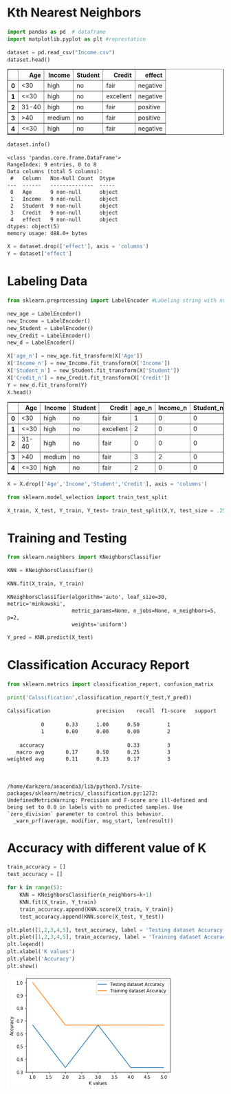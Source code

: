 # Kth Nearest Neighbors


```python
import pandas as pd  # dataframe
import matplotlib.pyplot as plt #represtation
```


```python
dataset = pd.read_csv("Income.csv")
dataset.head()
```




<div>

<table border="1" class="dataframe">
  <thead>
    <tr style="text-align: right;">
      <th></th>
      <th>Age</th>
      <th>Income</th>
      <th>Student</th>
      <th>Credit</th>
      <th>effect</th>
    </tr>
  </thead>
  <tbody>
    <tr>
      <th>0</th>
      <td>&lt;30</td>
      <td>high</td>
      <td>no</td>
      <td>fair</td>
      <td>negative</td>
    </tr>
    <tr>
      <th>1</th>
      <td>&lt;=30</td>
      <td>high</td>
      <td>no</td>
      <td>excellent</td>
      <td>negative</td>
    </tr>
    <tr>
      <th>2</th>
      <td>31-40</td>
      <td>high</td>
      <td>no</td>
      <td>fair</td>
      <td>positive</td>
    </tr>
    <tr>
      <th>3</th>
      <td>&gt;40</td>
      <td>medium</td>
      <td>no</td>
      <td>fair</td>
      <td>positive</td>
    </tr>
    <tr>
      <th>4</th>
      <td>&lt;=30</td>
      <td>high</td>
      <td>no</td>
      <td>fair</td>
      <td>negative</td>
    </tr>
  </tbody>
</table>
</div>




```python
dataset.info()
```

    <class 'pandas.core.frame.DataFrame'>
    RangeIndex: 9 entries, 0 to 8
    Data columns (total 5 columns):
     #   Column   Non-Null Count  Dtype 
    ---  ------   --------------  ----- 
     0   Age      9 non-null      object
     1   Income   9 non-null      object
     2   Student  9 non-null      object
     3   Credit   9 non-null      object
     4   effect   9 non-null      object
    dtypes: object(5)
    memory usage: 488.0+ bytes



```python
X = dataset.drop(['effect'], axis = 'columns')
Y = dataset['effect']
```

# Labeling Data


```python
from sklearn.preprocessing import LabelEncoder #Labeling string with number
```


```python
new_age = LabelEncoder()
new_Income = LabelEncoder()
new_Student = LabelEncoder()
new_Credit = LabelEncoder()
new_d = LabelEncoder()
```


```python
X['age_n'] = new_age.fit_transform(X['Age'])
X['Income_n'] = new_Income.fit_transform(X['Income'])
X['Student_n'] = new_Student.fit_transform(X['Student'])
X['Credit_n'] = new_Credit.fit_transform(X['Credit'])
Y = new_d.fit_transform(Y)
X.head()
```




<div>
<table border="1" class="dataframe">
  <thead>
    <tr style="text-align: right;">
      <th></th>
      <th>Age</th>
      <th>Income</th>
      <th>Student</th>
      <th>Credit</th>
      <th>age_n</th>
      <th>Income_n</th>
      <th>Student_n</th>
      <th>Credit_n</th>
    </tr>
  </thead>
  <tbody>
    <tr>
      <th>0</th>
      <td>&lt;30</td>
      <td>high</td>
      <td>no</td>
      <td>fair</td>
      <td>1</td>
      <td>0</td>
      <td>0</td>
      <td>1</td>
    </tr>
    <tr>
      <th>1</th>
      <td>&lt;=30</td>
      <td>high</td>
      <td>no</td>
      <td>excellent</td>
      <td>2</td>
      <td>0</td>
      <td>0</td>
      <td>0</td>
    </tr>
    <tr>
      <th>2</th>
      <td>31-40</td>
      <td>high</td>
      <td>no</td>
      <td>fair</td>
      <td>0</td>
      <td>0</td>
      <td>0</td>
      <td>1</td>
    </tr>
    <tr>
      <th>3</th>
      <td>&gt;40</td>
      <td>medium</td>
      <td>no</td>
      <td>fair</td>
      <td>3</td>
      <td>2</td>
      <td>0</td>
      <td>1</td>
    </tr>
    <tr>
      <th>4</th>
      <td>&lt;=30</td>
      <td>high</td>
      <td>no</td>
      <td>fair</td>
      <td>2</td>
      <td>0</td>
      <td>0</td>
      <td>1</td>
    </tr>
  </tbody>
</table>
</div>




```python
X = X.drop(['Age','Income','Student','Credit'], axis = 'columns')
```


```python
from sklearn.model_selection import train_test_split
```


```python
X_train, X_test, Y_train, Y_test= train_test_split(X,Y, test_size = .25, random_state = 5)
```

# Training and Testing


```python
from sklearn.neighbors import KNeighborsClassifier
```


```python
KNN = KNeighborsClassifier()
```


```python
KNN.fit(X_train, Y_train)
```




    KNeighborsClassifier(algorithm='auto', leaf_size=30, metric='minkowski',
                         metric_params=None, n_jobs=None, n_neighbors=5, p=2,
                         weights='uniform')




```python
Y_pred = KNN.predict(X_test)
```

# Classification Accuracy Report


```python
from sklearn.metrics import classification_report, confusion_matrix
```


```python
print('Calssification',classification_report(Y_test,Y_pred))
```

    Calssification               precision    recall  f1-score   support
    
               0       0.33      1.00      0.50         1
               1       0.00      0.00      0.00         2
    
        accuracy                           0.33         3
       macro avg       0.17      0.50      0.25         3
    weighted avg       0.11      0.33      0.17         3
    


    /home/darkzero/anaconda3/lib/python3.7/site-packages/sklearn/metrics/_classification.py:1272: UndefinedMetricWarning: Precision and F-score are ill-defined and being set to 0.0 in labels with no predicted samples. Use `zero_division` parameter to control this behavior.
      _warn_prf(average, modifier, msg_start, len(result))


# Accuracy with different value of K


```python
train_accuracy = []
test_accuracy = []
```


```python
for k in range(5): 
    KNN = KNeighborsClassifier(n_neighbors=k+1)
    KNN.fit(X_train, Y_train)
    train_accuracy.append(KNN.score(X_train, Y_train))
    test_accuracy.append(KNN.score(X_test, Y_test))
```


```python
plt.plot([1,2,3,4,5], test_accuracy, label = 'Testing dataset Accuracy')
plt.plot([1,2,3,4,5], train_accuracy, label = 'Training dataset Accuracy')
plt.legend()
plt.xlabel('K values')
plt.ylabel('Accuracy')
plt.show()
```


![png](output_23_0.png)



```python

```
